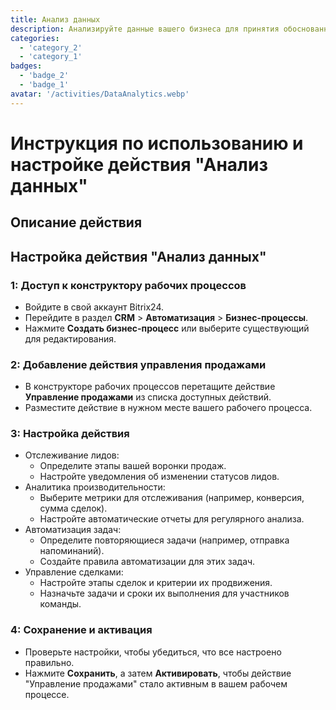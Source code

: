 ```yaml
---
title: Анализ данных
description: Анализируйте данные вашего бизнеса для принятия обоснованных решений.
categories: 
  - 'category_2'
  - 'category_1'
badges: 
  - 'badge_2'
  - 'badge_1'
avatar: '/activities/DataAnalytics.webp'
---
```

# Инструкция по использованию и настройке действия "Анализ данных"

## Описание действия

## **Настройка действия "Анализ данных"**

### 1: Доступ к конструктору рабочих процессов
- Войдите в свой аккаунт Bitrix24.
- Перейдите в раздел **CRM** > **Автоматизация** > **Бизнес-процессы**.
- Нажмите **Создать бизнес-процесс** или выберите существующий для редактирования.

### 2: Добавление действия управления продажами
- В конструкторе рабочих процессов перетащите действие **Управление продажами** из списка доступных действий.
- Разместите действие в нужном месте вашего рабочего процесса.

### 3: Настройка действия
- Отслеживание лидов:
  - Определите этапы вашей воронки продаж.
  - Настройте уведомления об изменении статусов лидов.
- Аналитика производительности:
  - Выберите метрики для отслеживания (например, конверсия, сумма сделок).
  - Настройте автоматические отчеты для регулярного анализа.
- Автоматизация задач:
  - Определите повторяющиеся задачи (например, отправка напоминаний).
  - Создайте правила автоматизации для этих задач.
- Управление сделками:
  - Настройте этапы сделок и критерии их продвижения.
  - Назначьте задачи и сроки их выполнения для участников команды.

### 4: Сохранение и активация
- Проверьте настройки, чтобы убедиться, что все настроено правильно.
- Нажмите **Сохранить**, а затем **Активировать**, чтобы действие "Управление продажами" стало активным в вашем рабочем процессе.
